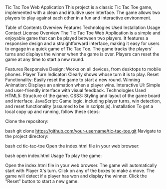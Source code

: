Tic Tac Toe Web Application
This project is a classic Tic Tac Toe game, implemented with a clean and intuitive user interface. The game allows two players to play against each other in a fun and interactive environment.

Table of Contents
Overview
Features
Technologies Used
Installation
Usage
Contact
License
Overview
The Tic Tac Toe Web Application is a simple and enjoyable game that can be played between two players. It features a responsive design and a straightforward interface, making it easy for users to engage in a quick game of Tic Tac Toe. The game tracks the players' turns and displays the winner when the game is over. Players can reset the game at any time to start a new round.

Features
Responsive Design: Works on all devices, from desktops to mobile phones.
Player Turn Indicator: Clearly shows whose turn it is to play.
Reset Functionality: Easily reset the game to start a new round.
Winning Animation: Displays an animation when a player wins.
Interactive UI: Simple and user-friendly interface with visual feedback.
Technologies Used
HTML5: Structure of the game.
CSS3: Styling and layout of the game board and interface.
JavaScript: Game logic, including player turns, win detection, and reset functionality (assumed to be in scripts.js).
Installation
To get a local copy up and running, follow these steps:

Clone the repository:

bash
git clone https://github.com/your-username/tic-tac-toe.git
Navigate to the project directory:

bash
cd tic-tac-toe
Open the index.html file in your web browser:

bash
open index.html
Usage
To play the game:

Open the index.html file in your web browser.
The game will automatically start with Player X's turn.
Click on any of the boxes to make a move.
The game will detect if a player has won and display the winner.
Click the "Reset" button to start a new game.
